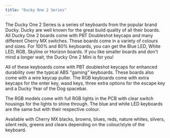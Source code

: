 ```yaml
---
title: "Ducky One 2 Series"
---
```


The Ducky One 2 Series is a series of keyboards from the popular brand Ducky. Ducky are well known for the great build quality of all their boards. All Ducky One 2 boards come with PBT Doubleshot keycaps and many different Cherry MX switches. These boards come in a variety of colours and sizes. For 100% and 80% keyboards, you can get the Blue LED, White LED, RGB, Skyline or Horizon boards. If you like smaller boards and don't mind a longer wait, the Ducky One 2 Mini is for you!

All of these keyboards come with PBT doubleshot keycaps for enhanced durability over the typical ABS "gaming" keyboards. These boards also come with a wire keycap puller. The RGB keyboards come with extra keycaps for the enter key, wasd keys, three extra options for the escape key and a Ducky Year of the Dog spacebar.

The RGB models come with full RGB lights in the PCB with clear switch housings for the lights to shine through. The blue and white LED keyboards are the same but with their respective colour. 

Available with Cherry MX blacks, browns, blues, reds, nature whites, silvers, silent reds, greens and clears depending on the colour/style of the keyboard.
